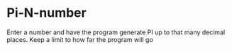 # Pi-N-number
Enter a number and have the program generate PI up to that many decimal places. Keep a limit to how far the program will go
